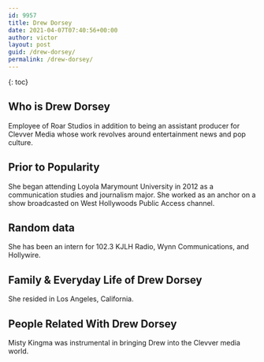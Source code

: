 ```yaml
---
id: 9957
title: Drew Dorsey
date: 2021-04-07T07:40:56+00:00
author: victor
layout: post
guid: /drew-dorsey/
permalink: /drew-dorsey/
---
```



{: toc}


## Who is Drew Dorsey



Employee of Roar Studios in addition to being an assistant producer for Clevver Media whose work revolves around entertainment news and pop culture.

                
                
                
## Prior to Popularity



She began attending Loyola Marymount University in 2012 as a communication studies and journalism major. She worked as an anchor on a show broadcasted on West Hollywoods Public Access channel.

                
                
                
## Random data



She has been an intern for 102.3 KJLH Radio, Wynn Communications, and Hollywire.

                
                
                
## Family & Everyday Life of Drew Dorsey



She resided in Los Angeles, California.

                
                
                
## People Related With Drew Dorsey



Misty Kingma was instrumental in bringing Drew into the Clevver media world.

                
              
            
          
          
          